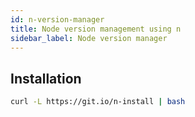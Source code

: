 ```yaml
---
id: n-version-manager
title: Node version management using n
sidebar_label: Node version manager
---
```


## Installation

```sh
curl -L https://git.io/n-install | bash
```
